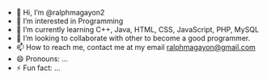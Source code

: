 - 👋 Hi, I’m @ralphmagayon2
- 👀 I’m interested in Programming
- 🌱 I’m currently learning C++, Java, HTML, CSS, JavaScript, PHP, MySQL
- 💞️ I’m looking to collaborate with other to become a good programmer.
- 📫 How to reach me, contact me at my email ralphmagayon@gmail.com
- 😄 Pronouns: ...
- ⚡ Fun fact: ...

<!---
ralphmagayon2/ralphmagayon2 is a ✨ special ✨ repository because its `README.md` (this file) appears on your GitHub profile.
You can click the Preview link to take a look at your changes.
--->
